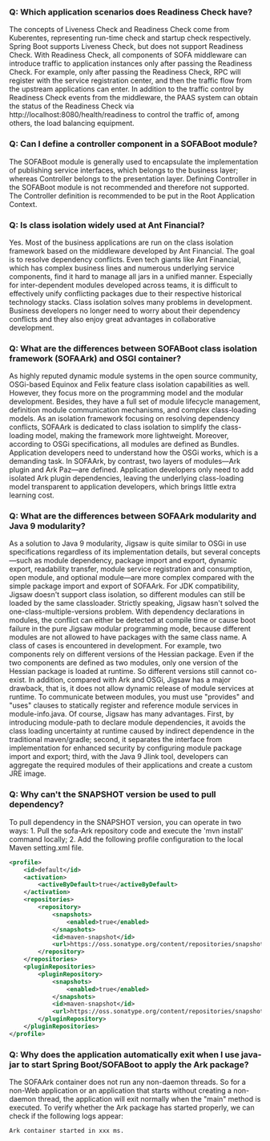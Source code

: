 ﻿### Q: Which application scenarios does Readiness Check have?

The concepts of Liveness Check and Readiness Check come from Kuberentes, representing run-time check and startup check respectively. Spring Boot supports Liveness Check, but does not support Readiness Check. With Readiness Check, all components of SOFA middleware can introduce traffic to application instances only after passing the Readiness Check. For example, only after passing the Readiness Check, RPC will register with the service registration center, and then the traffic flow from the upstream applications can enter. In addition to the traffic control by Readiness Check events from the middleware, the PAAS system can obtain the status of the Readiness Check via http://localhost:8080/health/readiness to control the traffic of, among others, the load balancing equipment.

### Q: Can I define a controller component in a SOFABoot module?
The SOFABoot module is generally used to encapsulate the implementation of publishing service interfaces, which belongs to the business layer; whereas Controller belongs to the presentation layer. Defining Controller in the SOFABoot module is not recommended and therefore not supported. The Controller definition is recommended to be put in the Root Application Context.

### Q: Is class isolation widely used at Ant Financial?

Yes. Most of the business applications are run on the class isolation framework based on the middleware developed by Ant Financial. The goal is to resolve dependency conflicts. Even tech giants like Ant Financial, which has complex business lines and numerous underlying service components, find it hard to manage all jars in a unified manner. Especially for inter-dependent modules developed across teams, it is difficult to effectively unify conflicting packages due to their respective historical technology stacks. Class isolation solves many problems in development. Business developers no longer need to worry about their dependency conflicts and they also enjoy great advantages in collaborative development.

### Q: What are the differences between SOFABoot class isolation framework (SOFAArk) and OSGI container?

As highly reputed dynamic module systems in the open source community, OSGi-based Equinox and Felix feature class isolation capabilities as well. However, they focus more on the programming model and the modular development. Besides, they have a full set of module lifecycle management, definition module communication mechanisms, and complex class-loading models. As an isolation framework focusing on resolving dependency conflicts, SOFAArk is dedicated to class isolation to simplify the class-loading model, making the framework more lightweight. Moreover, according to OSGi specifications, all modules are defined as Bundles. Application developers need to understand how the OSGi works, which is a demanding task. In SOFAArk, by contrast, two layers of modules—Ark plugin and Ark Paz—are defined. Application developers only need to add isolated Ark plugin dependencies, leaving the underlying class-loading model transparent to application developers, which brings little extra learning cost.

### Q: What are the differences between SOFAArk modularity and Java 9 modularity?
As a solution to Java 9 modularity, Jigsaw is quite similar to OSGi in use specifications regardless of its implementation details, but several concepts—such as module dependency, package import and export, dynamic export, readability transfer, module service registration and consumption, open module, and optional module—are more complex compared with the simple package import and export of SOFAArk. For JDK compatibility, Jigsaw doesn't support class isolation, so different modules can still be loaded by the same classloader. Strictly speaking, Jigsaw hasn't solved the one-class-multiple-versions problem. With dependency declarations in modules, the conflict can either be detected at compile time or cause boot failure in the pure Jigsaw modular programming mode, because different modules are not allowed to have packages with the same class name. A class of cases is encountered in development. For example, two components rely on different versions of the Hessian package. Even if the two components are defined as two modules, only one version of the Hessian package is loaded at runtime. So different versions still cannot co-exist. In addition, compared with Ark and OSGi, Jigsaw has a major drawback, that is, it does not allow dynamic release of module services at runtime. To communicate between modules, you must use "provides" and "uses" clauses to statically register and reference module services in module-info.java. Of course, Jigsaw has many advantages. First, by introducing module-path to declare module dependencies, it avoids the class loading uncertainty at runtime caused by indirect dependence in the traditional maven/gradle; second, it separates the interface from implementation for enhanced security by configuring module package import and export; third, with the Java 9 Jlink tool, developers can aggregate the required modules of their applications and create a custom JRE image.

### Q: Why can't the SNAPSHOT version be used to pull dependency?
To pull dependency in the SNAPSHOT version, you can operate in two ways: 1. Pull the sofa-Ark repository code and execute the 'mvn install' command locally; 2. Add the following profile configuration to the local Maven setting.xml file.
```xml
<profile>
    <id>default</id>
    <activation>
        <activeByDefault>true</activeByDefault>
    </activation>
    <repositories>
        <repository>
            <snapshots>
                <enabled>true</enabled>
            </snapshots>
            <id>maven-snapshot</id>
            <url>https://oss.sonatype.org/content/repositories/snapshots</url>
        </repository>
    </repositories>
    <pluginRepositories>
        <pluginRepository>
            <snapshots>
                <enabled>true</enabled>
            </snapshots>
            <id>maven-snapshot</id>
            <url>https://oss.sonatype.org/content/repositories/snapshots</url>
        </pluginRepository>
    </pluginRepositories>
</profile>
```

### Q: Why does the application automatically exit when I use java-jar to start Spring Boot/SOFABoot to apply the Ark package?
The SOFAArk container does not run any non-daemon threads. So for a non-Web application or an application that starts without creating a non-daemon thread, the application will exit normally when the "main" method is executed. To verify whether the Ark package has started properly, we can check if the following logs appear:
```text
Ark container started in xxx ms.
```
